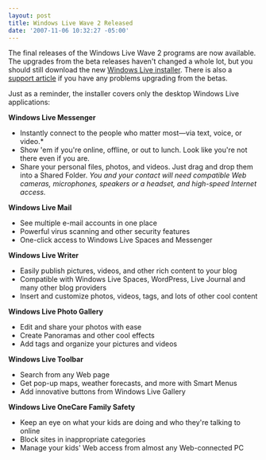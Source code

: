 ```yaml
---
layout: post
title: Windows Live Wave 2 Released
date: '2007-11-06 10:32:27 -05:00'
---
```


The final releases of the Windows Live Wave 2 programs are now available. The upgrades from the beta releases haven't changed a whole lot, but you should still download the new [Windows Live installer](http://g.live.com/1rewlive/en/WLInstaller.exe). There is also a [support article](http://support.microsoft.com/kb/940065) if you have any problems upgrading from the betas.

Just as a reminder, the installer covers only the desktop Windows Live applications:

**Windows Live Messenger**

*   Instantly connect to the people who matter most—via text, voice, or video.*  
*   Show 'em if you're online, offline, or out to lunch. Look like you're not there even if you are.  
*   Share your personal files, photos, and videos. Just drag and drop them into a Shared Folder. *You and your contact will need compatible Web cameras, microphones, speakers or a headset, and high-speed Internet access.*

**Windows Live Mail**

*   See multiple e-mail accounts in one place  
*   Powerful virus scanning and other security features  
*   One-click access to Windows Live Spaces and Messenger

**Windows Live Writer**

*   Easily publish pictures, videos, and other rich content to your blog  
*   Compatible with Windows Live Spaces, WordPress, Live Journal and many other blog providers  
*   Insert and customize photos, videos, tags, and lots of other cool content

**Windows Live Photo Gallery**

*   Edit and share your photos with ease  
*   Create Panoramas and other cool effects  
*   Add tags and organize your pictures and videos

**Windows Live Toolbar**

*   Search from any Web page  
*   Get pop-up maps, weather forecasts, and more with Smart Menus  
*   Add innovative buttons from Windows Live Gallery

**Windows Live OneCare Family Safety**

*   Keep an eye on what your kids are doing and who they're talking to online  
*   Block sites in inappropriate categories  
*   Manage your kids' Web access from almost any Web-connected PC
